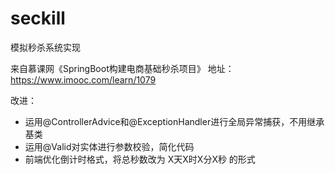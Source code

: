 # seckill

模拟秒杀系统实现

来自慕课网《SpringBoot构建电商基础秒杀项目》
地址：https://www.imooc.com/learn/1079

改进：
* 运用@ControllerAdvice和@ExceptionHandler进行全局异常捕获，不用继承基类
* 运用@Valid对实体进行参数校验，简化代码
* 前端优化倒计时格式，将总秒数改为 X天X时X分X秒 的形式
